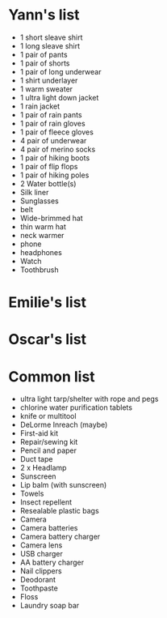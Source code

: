 Yann's list
===========
* 1 short sleave shirt
* 1 long sleave shirt
* 1 pair of pants
* 1 pair of shorts
* 1 pair of long underwear
* 1 shirt underlayer
* 1 warm sweater
* 1 ultra light down jacket
* 1 rain jacket
* 1 pair of rain pants
* 1 pair of rain gloves
* 1 pair of fleece gloves
* 4 pair of underwear
* 4 pair of merino socks
* 1 pair of hiking boots
* 1 pair of flip flops
* 1 pair of hiking poles
* 2 Water bottle(s)
* Silk liner
* Sunglasses
* belt
* Wide-brimmed hat
* thin warm hat
* neck warmer
* phone
* headphones
* Watch
* Toothbrush 

Emilie's list
=============

Oscar's list
============

Common list
===========
* ultra light tarp/shelter with rope and pegs
* chlorine water purification tablets
* knife or multitool
* DeLorme Inreach (maybe)
* First-aid kit
* Repair/sewing kit
* Pencil and paper 
* Duct tape 
* 2 x Headlamp
* Sunscreen
* Lip balm (with sunscreen)
* Towels
* Insect repellent
* Resealable plastic bags
* Camera
* Camera batteries
* Camera battery charger
* Camera lens
* USB charger
* AA battery charger
* Nail clippers 
* Deodorant 
* Toothpaste    
* Floss 
* Laundry soap bar 
